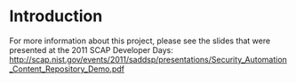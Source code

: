 # Introduction #

For more information about this project, please see the slides that were presented at the 2011 SCAP Developer Days: http://scap.nist.gov/events/2011/saddsp/presentations/Security_Automation_Content_Repository_Demo.pdf
